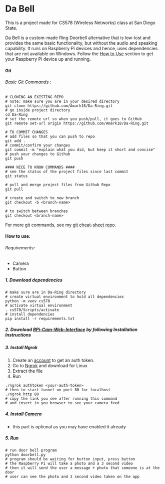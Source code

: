 # Da Bell
This is a project made for CS578 (Wireless Networks) class at San Diego State.

Da Bell is a custom-made Ring Doorbell alternative that is low-lost and provides the same basic functionality, but without the audio and speaking capability. It runs on Raspberry Pi devices and hence, uses dependencies that are not available on Windows. Follow the [How to Use](#how-to-use)  section to get your Raspberry Pi device up and running.

#### Git

###### Basic Git Commands :
```shell
# CLONING AN EXISTING REPO 
# note: make sure you are in your desired directory
git clone https://github.com/Amark18/Da-Ring.git
# go inside project directory
cd Da-Ring
# set the remote url so when you push/pull, it goes to GitHub
git remote set-url origin https://github.com/Amark18/Da-Ring.git

# TO COMMIT CHANGES
# add files so that you can push to repo
git add .
# commit/confirm your changes
git commit -m "explain what you did, but keep it short and concise"
# push your changes to Github
git push

#### NICE TO KNOW COMMANDS ####
# see the status of the project files since last commit
git status

# pull and merge project files from Github Repo
git pull

# create and switch to new branch
git checkout -b <branch-name>

# to switch between branches
git checkout <branch-name>

```

For more git commands, see my [git cheat-sheet repo](https://github.com/Amark18/Git-Cheat-Sheet).


#### How to use:

###### Requirements:
- Camera
- Button

##### 1. Download dependencies
```shell
# make sure are in Da-Ring directory
# create virtual environment to hold all dependencies
python -m venv cs578
# activate virtual environment
. cs578/Scripts/activate
# install dependencies
pip install -r requirements.txt
```

##### 2. Download [RPi-Cam-Web-Interface](https://elinux.org/RPi-Cam-Web-Interface#Installation_Instructions) by following Installation Instructions

##### 3. Install Ngrok
1. Create an [account](https://ngrok.com/) to get an auth token.
2. Go to [Ngrok](https://ngrok.com/download) and download for Linux
3. Extract the file
4. Run
```shell
./ngrok authtoken <your-auth-token>
# then to start tunnel on port 80 for localhost
./ngrok http 80
# copy the link you see after running this command 
# and insert in you browser to see your camera feed
```

##### 4. Install [Camera](https://projects.raspberrypi.org/en/projects/getting-started-with-picamera)
- this part is optional as you may have enabled it already

##### 5. Run
```shell
# run door bell program
python doorbell.py
# program should be waiting for button input, press button
# the Raspberry Pi will take a photo and a 3 second video
# then it will send the user a message + photo that someone is at the door
# user can see the photo and 3 second video taken on the app
```

##
